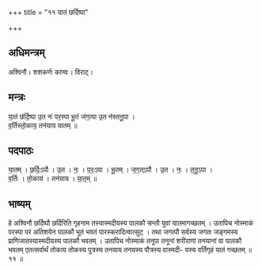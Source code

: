 +++
title = "११ यातं छर्दिष्पा"

+++
## अधिमन्त्रम्
अश्विनौ। शशकर्णः काण्वः। विराट्।

## मन्त्रः
या॒तं छ॑र्दि॒ष्पा उ॒त नः॑ पर॒स्पा भू॒तं ज॑ग॒त्पा उ॒त न॑स्तनू॒पा ।  
व॒र्तिस्तो॒काय॒ तन॑याय यातम् ॥

## पदपाठः
या॒तम् । छ॒र्दिः॒ऽपौ । उ॒त । नः॒ । प॒रः॒ऽपा । भू॒तम् । ज॒ग॒त्ऽपौ । उ॒त । नः॒ । त॒नू॒ऽपा ।  
व॒र्तिः । तो॒काय॑ । तन॑याय । या॒त॒म् ॥

## भाष्यम्
हे अश्विनौ छर्दिष्पौ छर्दिरिति गृहनाम तस्यास्मदीयस्य पालकौ सन्तौ युवां यातमागच्छतम् । उतापिच नोस्माकं परस्पा परं अतिशयेन पालकौ भूतं भवतं पारस्करादित्वात्सुट् । तथा जगत्पौ सर्वस्य जगतः जङ्गमस्य प्राणिजातस्यास्मदीयस्य पालकौ भवतम् । उतापिच नोस्माकं तनूपा तनूनां शरीराणां तनयानां वा पालकौ भवतम् एतत्सर्वार्थं तोकाय तोकस्य पुत्रस्य तनयाय तनयस्य पौत्रस्य वास्मदी- यस्य वर्तिगृहं यातं गच्छतम् ॥ ११ ॥